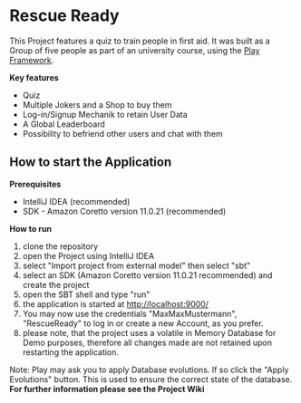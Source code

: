 # Rescue Ready

This Project features a quiz to train people in first aid. It was built as a Group of five people as part of an university course, using the [Play Framework](https://www.playframework.com/). 

**Key features**
- Quiz 
- Multiple Jokers and a Shop to buy them
- Log-in/Signup Mechanik to retain User Data
- A Global Leaderboard
- Possibility to befriend other users and chat with them
## How to start the Application

**Prerequisites**
- IntelliJ IDEA (recommended)
- SDK - Amazon Coretto version 11.0.21 (recommended)

**How to run**
1. clone the repository
2. open the Project using IntelliJ IDEA
3. select "Import project from external model" then select "sbt"
4. select an SDK (Amazon Coretto version 11.0.21 recommended) and create the project
5. open the SBT shell and type "run"
6. the application is started at [http://localhost:9000/](http://localhost:9000/)
7. You may now use the credentials "MaxMaxMustermann", "RescueReady" to log in or create a new Account, as you prefer.
8. please note, that the project uses a volatile in Memory Database for Demo purposes, therefore all changes made are not retained upon restarting the application.

Note: Play may ask you to apply Database evolutions. If so click the "Apply Evolutions" button. This is used to ensure the correct state of the database.
**For further information please see the Project Wiki**
